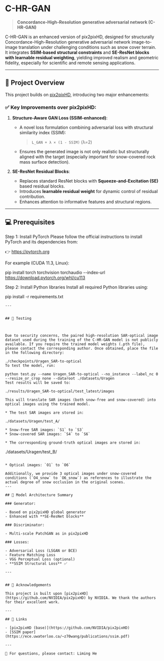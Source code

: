 # C-HR-GAN

> **Concordance-High-Resolution generative adversarial network (C-HR-GAN)**

C-HR-GAN is an enhanced version of pix2pixHD, designed for structurally Concordance-High-Resolution generative adversarial network image-to-image translation under challenging conditions such as snow cover terrain. It integrates **SSIM-based structural constraints** and **SE-ResNet blocks with learnable residual weighting**, yielding improved realism and geometric fidelity, especially for scientific and remote sensing applications.

---

## 📌 Project Overview

This project builds on [pix2pixHD](https://github.com/NVIDIA/pix2pixHD), introducing two major enhancements:

### ✅ Key Improvements over pix2pixHD:

1. **Structure-Aware GAN Loss (SSIM-enhanced)**:

   - A novel loss formulation combining adversarial loss with structural similarity index (SSIM):
     > `L_GAN + λ × (1 - SSIM)` (λ=2)
   - Ensures the generated image is not only realistic but structurally aligned with the target (especially important for snow-covered rock mass surface detection).

2. **SE-ResNet Residual Blocks**:

   - Replaces standard ResNet blocks with **Squeeze-and-Excitation (SE)** based residual blocks.
   - Introduces **learnable residual weight** for dynamic control of residual contribution.
   - Enhances attention to informative features and structural regions.

---

## 💻 Prerequisites

Step 1: Install PyTorch
Please follow the official instructions to install PyTorch and its dependencies from:

👉 https://pytorch.org

For example (CUDA 11.3, Linux):

pip install torch torchvision torchaudio --index-url https://download.pytorch.org/whl/cu113

Step 2: Install Python libraries
Install all required Python libraries using:

pip install -r requirements.txt
```
---


## 🚀 Testing



Due to security concerns, the paired high-resolution SAR-optical image dataset used during the training of the C-HR-GAN model is not publicly available. If you require the trained model weights (.pth file), please contact the corresponding author. Once obtained, place the file in the following directory:

./checkpoints/Uragen_SAR-to-optical
To test the model, run:

python test.py --name Uragen_SAR-to-optical --no_instance --label_nc 0 --resize_or_crop none --dataroot ./datasets/Uragen
Test results will be saved to:

./results/Uragen_SAR-to-optical/test_latest/images

This will translate SAR images (both snow-free and snow-covered) into optical images using the trained model.

* The test SAR images are stored in:

./datasets/Uragen/test_A/

* Snow-free SAR images: `S1` to `S3`
* Snow-covered SAR images: `S4` to `S6`

* The corresponding ground-truth optical images are stored in:

  ```
  ./datasets/Uragen/test_B/
  ```

  * Optical images: `O1` to `O6`

Additionally, we provide 3 optical images under snow-covered conditions (`O4_snow` to `O6_snow`) as references to illustrate the actual degree of snow occlusion in the original scenes.
---

## 🧪 Model Architecture Summary

### Generator:

- Based on pix2pixHD global generator
- Enhanced with **SE-ResNet blocks**

### Discriminator:

- Multi-scale PatchGAN as in pix2pixHD

### Losses:

- Adversarial Loss (LSGAN or BCE)
- Feature Matching Loss
- VGG Perceptual Loss (optional)
- **SSIM Structural Loss** ✅

---


## 🙏 Acknowledgements

This project is built upon [pix2pixHD](https://github.com/NVIDIA/pix2pixHD) by NVIDIA. We thank the authors for their excellent work.

---

## 🔗 Links

- [pix2pixHD (base)](https://github.com/NVIDIA/pix2pixHD)
- [SSIM paper](https://ece.uwaterloo.ca/~z70wang/publications/ssim.pdf)

---

📧 For questions, please contact: Liming He

